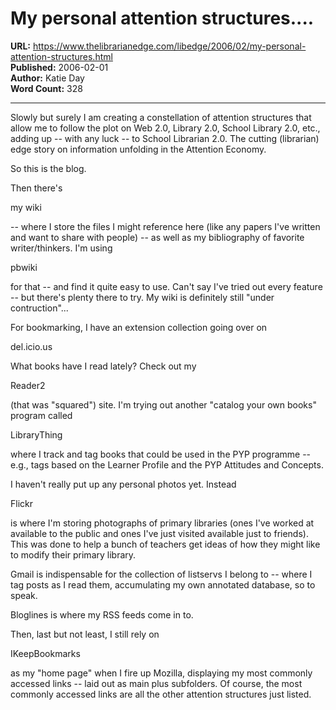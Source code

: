 # My personal attention structures....

**URL:** https://www.thelibrarianedge.com/libedge/2006/02/my-personal-attention-structures.html  
**Published:** 2006-02-01  
**Author:** Katie Day  
**Word Count:** 328

---

Slowly but surely I am creating a constellation of attention structures that allow me to follow the plot on Web 2.0, Library 2.0, School Library 2.0, etc., adding up -- with any luck -- to School Librarian 2.0.    The cutting (librarian) edge story on information unfolding in the Attention Economy.

So this is the blog.

Then there's

my wiki

-- where I store the files I might reference here (like any papers I've written and want to share with people) -- as well as my bibliography of favorite writer/thinkers.  I'm using

pbwiki

for that -- and find it quite easy to use.  Can't say I've tried out every feature -- but there's plenty there to try.  My wiki is definitely still "under contruction"...

For bookmarking, I have an extension collection going over on

del.icio.us

What books have I read lately?  Check out my

Reader2

(that was "squared") site.  I'm trying out another "catalog your own books" program called

LibraryThing

where I track and tag books that could be used in the PYP programme -- e.g., tags based on the Learner Profile and the PYP Attitudes and Concepts.

I haven't really put up any personal photos yet.  Instead

Flickr

is where I'm storing photographs of primary libraries (ones I've worked at available to the public and ones I've just visited available just to friends).  This was done to help a bunch of teachers get ideas of how they might like to modify their primary library.

Gmail is indispensable for the collection of listservs I belong to -- where I tag posts as I read them, accumulating my own annotated database, so to speak.

Bloglines is where my RSS feeds come in to.

Then, last but not least, I still rely on

IKeepBookmarks

as my "home page" when I fire up Mozilla, displaying my most commonly accessed links -- laid out as main plus subfolders.  Of course, the most commonly accessed links are all the other attention structures just listed.
